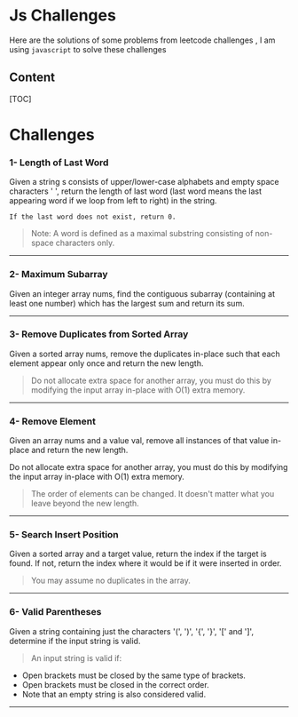# Js Challenges

Here are the solutions of some problems from leetcode challenges ,
I am using `javascript` to solve these challenges

## Content
[TOC]

# Challenges

### 1- Length of Last Word
Given a string s consists of upper/lower-case alphabets and empty space characters ' ', return the length of last word (last word means the last appearing word if we loop from left to right) in the string.

`If the last word does not exist, return 0.`

>Note: A word is defined as a maximal substring consisting of non-space characters only.
___

###  2- Maximum Subarray
Given an integer array nums, find the contiguous subarray (containing at least one number) which has the largest sum and return its sum.
___
### 3- Remove Duplicates from Sorted Array

Given a sorted array nums, remove the duplicates in-place such that each element appear only once and return the new length.

>Do not allocate extra space for another array, you must do this by  modifying the input array in-place with O(1) extra memory.
___

### 4-  Remove Element

Given an array nums and a value val, remove all instances of that value in-place and return the new length.

Do not allocate extra space for another array, you must do this by modifying the input array in-place with O(1) extra memory.

>The order of elements can be changed. It doesn't matter what you leave beyond the new length.
___

### 5- Search Insert Position

Given a sorted array and a target value, return the index if the target is found. If not, return the index where it would be if it were inserted in order.

>You may assume no duplicates in the array.
___

### 6- Valid Parentheses

Given a string containing just the characters '(', ')', '{', '}', '[' and ']', determine if the input string is valid.

>An input string is valid if:

 - Open brackets must be closed by the same type of brackets.
 - Open brackets must be closed in the correct order.
 - Note that an empty string is also considered valid.
___